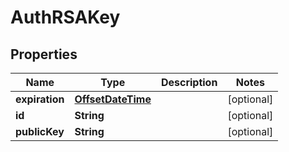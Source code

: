 # AuthRSAKey

## Properties
Name | Type | Description | Notes
------------ | ------------- | ------------- | -------------
**expiration** | [**OffsetDateTime**](OffsetDateTime.md) |  |  [optional]
**id** | **String** |  |  [optional]
**publicKey** | **String** |  |  [optional]
